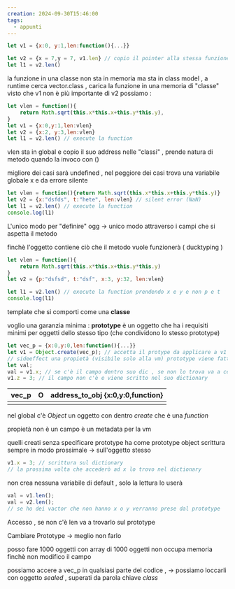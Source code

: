 ```yaml
---
creation: 2024-09-30T15:46:00
tags:
  - appunti
---
```

```js
let v1 = {x:0, y:1,len:function(){...}}
```

```js
let v2 = {x = 7,y = 7, v1.len} // copio il pointer alla stessa funzione 
let l1 = v2.len()
```

la funzione in una classe non sta in memoria ma sta in class model , a runtime cerca vector.class , carica la funzione in una memoria di "classe"
visto che v1 non è più importante di v2 possiamo : 
```js
let vlen = function(){
	return Math.sqrt(this.x*this.x+this.y*this.y),
}
let v1 = {x:0,y:1,len:vlen}
let v2 = {x:2, y:3,len:vlen}
let l1 = v2.len() // execute la function
```

vlen sta in global e copio il suo address nelle "classi" , prende natura di metodo quando la invoco con ()

migliore dei casi sarà undefined , nel peggiore dei casi trova una variabile globale x e da errore silente

```js
let vlen = function(){return Math.sqrt(this.x*this.x+this.y*this.y)}
let v2 = {x:"dsfds", t:"hete", len:vlen} // silent error (NaN)
let l1 = v2.len() // execute la function
console.log(l1) 
```
 
L'unico modo per "definire" ogg -> unico modo attraverso i campi che si aspetta il metodo 

finchè l'oggetto contiene ciò che il metodo vuole funzionerà ( ducktyping )
```js
let vlen = function(){
	return Math.sqrt(this.x*this.x+this.y*this.y)
}
let v2 = {p:"dsfsd", t:"dsf", x:3, y:32, len:vlen}

let l1 = v2.len() // execute la function prendendo x e y e non p e t
console.log(l1) 
```

template che si comporti come una **classe**

voglio una garanzia minima : 
**prototype**
è un oggetto che ha i requisiti minimi per oggetti dello stesso tipo (che condividono lo stesso prototype)


```js
let vec_p = {x:0,y:0,len:function(){...}}
let v1 = Object.create(vec_p); // accetta il protype da applicare a v1 
// sideeffect una propietà (visibile solo alla vm) prototype viene fatta puntare a vec_p
let val;
val = v1.x; // se c'è il campo dentro suo dic , se non lo trova va a cercare nella sua catena di prototye  
v1.z = 3; // il campo non c'è e viene scritto nel suo dictionary
```

| vec_p | O   | address_to_obj {x:0,y:0,function} |
| ----- | --- | --------------------------------- |
|       |     |                                   |
nel global c'è *Object* un oggetto con dentro *create* che è una *function* 

propietà non è un campo è un metadata per la vm

quelli creati senza specificare prototype ha come prototype object
scrittura sempre in modo prossimale -> sull'oggetto stesso 

```js
v1.x = 3; // scrittura sul dictionary
// la prossima volta che accederò ad x lo trovo nel dictionary
```

non crea nessuna variabile di default , solo la lettura lo userà 
```js
val = v1.len();
val = v2.len();
// se ho dei vactor che non hanno x o y verranno prese dal prototype
```

Accesso , se non c'è len va a trovarlo sul prototype

Cambiare Prototype -> meglio non farlo

posso fare 1000 oggetti con array di 1000 oggetti non occupa memoria finchè non modifico il campo 

possiamo accere a vec_p in qualsiasi parte del codice , -> possiamo loccarli con oggetto *sealed* , superati da parola chiave *class*

